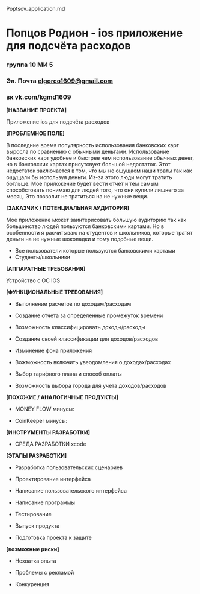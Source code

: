 Poptsov_application.md
# Попцов Родион - ios приложение для подсчёта расходов
### группа 10 МИ 5
### Эл. Почта elgorco1609@gmail.com
### вк vk.com/kgmd1609
**[НАЗВАНИЕ ПРОЕКТА]**

Приложение ios для подсчёта расходов

**[ПРОБЛЕМНОЕ ПОЛЕ]**

В последние время популярность  использования банковских карт выросла по сравнению с обычными деньгами.
Использование банковских карт удобнее и быстрее чем использование обычных денег, но в банковских картах присутсвует большой недостаток. Этот недостаток заключается в том, что мы не ощущаем наши траты так как ощущали бы используя деньги.
Из-за этого люди могут тратить ботльше. Мое приложение будет вести отчет и тем самым способстовать понимаю для людей того, 
что они купили лишнего за месяц. Это позволит не тратиться на не нужные вещи.

**[ЗАКАЗЧИК / ПОТЕНЦИАЛЬНАЯ АУДИТОРИЯ]**

Мое приложение может заинтерисовать большую аудиторию так как большинство людей пользуются банковскими картами.
Но в особенности я расчитываю на студентов и школьников, которые тратят деньги на не нужные шоколадки и тому подобные вещи.
* Все пользователи которые пользуются банковскими картами
* Студенты/школьники

**[АППАРАТНЫЕ ТРЕБОВАНИЯ]**

Устройство с ОС IOS

**[ФУНКЦИОНАЛЬНЫЕ ТРЕБОВАНИЯ]**

* Выполнение расчетов по доходам/расходам 

* Создание отчета за определенные промежуток времени

* Возможность классифицировать доходы/расходы

* Создание своей классификации для доходов/расходов

* Изминение фона приложения

* Вожможность включить увеодомления о доходах/расходах

* Выбор тарифного плана и способ оплаты 

* Возможность выбора города для учета доходов/расходов

**[ПОХОЖИЕ / АНАЛОГИЧНЫЕ ПРОДУКТЫ]**

* MONEY FLOW 
минусы:

* CoinKeeper
минусы:

**[ИНСТРУМЕНТЫ РАЗРАБОТКИ]**

* СРЕДА РАЗРАБОТКИ xcode

**[ЭТАПЫ РАЗРАБОТКИ]**

* Разработка пользовательских сценариев 

* Проектирование интерфейса 

* Написание пользовательского интерфейса 

* Написание программы

* Тестирование 

* Выпуск продукта 

* Подготовка проекта к защите 

**[возможные риски]**

* Нехватка опыта 

* Проблемы с рекламой 

* Конкуренция
